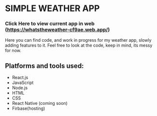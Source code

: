 # SIMPLE WEATHER APP
### Click Here to view current app in web (https://whatstheweather-cf9ae.web.app/)
Here you can find code, and work in progress for my weather app, slowly adding features to it. Feel free to look at the code, keep in mind, its messy for now. 
## Platforms and tools used:
  - React.js
  - JavaScript
  - Node.js
  - HTML
  - CSS
  - React Native (coming soon)
  - Firbase(hosting)

